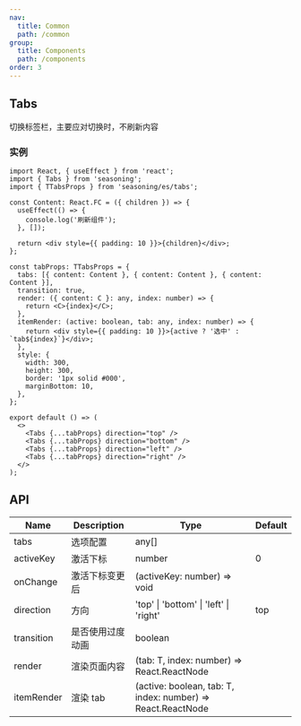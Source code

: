 ```yaml
---
nav:
  title: Common
  path: /common
group:
  title: Components
  path: /components
order: 3
---
```


## Tabs

切换标签栏，主要应对切换时，不刷新内容

### 实例

```tsx
import React, { useEffect } from 'react';
import { Tabs } from 'seasoning';
import { TTabsProps } from 'seasoning/es/tabs';

const Content: React.FC = ({ children }) => {
  useEffect(() => {
    console.log('刷新组件');
  }, []);

  return <div style={{ padding: 10 }}>{children}</div>;
};

const tabProps: TTabsProps = {
  tabs: [{ content: Content }, { content: Content }, { content: Content }],
  transition: true,
  render: ({ content: C }: any, index: number) => {
    return <C>{index}</C>;
  },
  itemRender: (active: boolean, tab: any, index: number) => {
    return <div style={{ padding: 10 }}>{active ? '选中' : `tab${index}`}</div>;
  },
  style: {
    width: 300,
    height: 300,
    border: '1px solid #000',
    marginBottom: 10,
  },
};

export default () => (
  <>
    <Tabs {...tabProps} direction="top" />
    <Tabs {...tabProps} direction="bottom" />
    <Tabs {...tabProps} direction="left" />
    <Tabs {...tabProps} direction="right" />
  </>
);
```

## API

| Name       | Description      | Type                                                        | Default |
| ---------- | ---------------- | ----------------------------------------------------------- | ------- |
| tabs       | 选项配置         | any[]                                                       |         |
| activeKey  | 激活下标         | number                                                      | 0       |
| onChange   | 激活下标变更后   | (activeKey: number) => void                                 |         |
| direction  | 方向             | 'top' \| 'bottom' \| 'left' \| 'right'                      | top     |
| transition | 是否使用过度动画 | boolean                                                     |         |
| render     | 渲染页面内容     | (tab: T, index: number) => React.ReactNode                  |         |
| itemRender | 渲染 tab         | (active: boolean, tab: T, index: number) => React.ReactNode |         |
